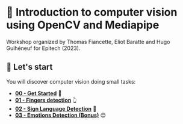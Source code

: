 # 🤖 Introduction to computer vision using OpenCV and Mediapipe
Workshop organized by Thomas Fiancette, Eliot Baratte and Hugo Guihéneuf for Epitech (2023).

## 🚀 Let's start
You will discover computer vision doing small tasks:

* [**00 - Get Started**](00_GetStarted.md) 🏁
* [**01 - Fingers detection**](01_Fingers.md) 👆
* [**02 - Sign Language Detection**](02_SignLanguage.md) 🤟
* [**03 - Emotions Detection (Bonus)**](03_Emotions.md) 😊
